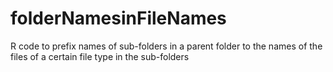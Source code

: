 # folderNamesinFileNames
R code to prefix names of sub-folders in a parent folder to the names of the files of a certain file type in the sub-folders
